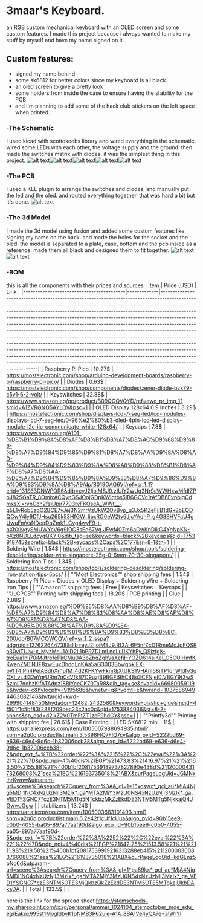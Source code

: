 # 3maar's Keyboard.
an RGB custom mechanical keyboard with an OLED screen and some custom features.
I made this project because i always wanted to make my stuff by myself and have my name signed on it.

## Custom features:
- signed my name behind
- some sk6812 for better colors since my keyboard is all black.
- an oled screen to give a pretty look 
- some holders from inside the case to ensure having the stability for the PCB.
- and i'm planning to add some of the hack club stickers on the left space when printed.

### -The Schematic
I used kicad with scottokeebs library and wired everything in the schematic. wired some LEDs with each other, the voltage supply and the ground. then made the switches matrix with diodes. it was the simplest thing in this project.
![alt text](SCHEM.png)![alt text](image-2.png)![alt text](image-3.png)![alt text](image-4.png)![alt text](image-5.png)
### -The PCB
I used a KLE plugin to arrange the switches and diodes, and manually put the led and the oled. and routed everything together. that was hard a bit but it's done.
![alt text](PCB.png)
### -The 3d Model
I made the 3d model using fusion and added some custom features like signing my name on the back. and made the holes for the socket and the oled. the model is separated to a plate, case, bottom and the pcb inside as a reference. made them all black and designed them to fit together.
![alt text](<CAD assemled.jpg>)![alt text](CAD.png)
### -BOM
this is all the components with their prices and sources
| Item                                     | Price (USD) | Link                                                                                                                                                                                                                                                                                                                                                                                                                                                                                                                                                                                                                                                                                                                                                                                                                                                                                                                |
|------------------------------------------|-------------|---------------------------------------------------------------------------------------------------------------------------------------------------------------------------------------------------------------------------------------------------------------------------------------------------------------------------------------------------------------------------------------------------------------------------------------------------------------------------------------------------------------------------------------------------------------------------------------------------------------------------------------------------------------------------------------------------------------------------------------------------------------------------------------------------------------------------------------------------------------------------------------------------------------------|
| Raspberry Pi Pico                        | 10.27$      | https://mostelectronic.com/shop/arduino-development-boards/raspberry-pi/raspberry-pi-pico/                                                                                                                                                                                                                                                                                                                                                                                                                                                                                                                                                                                                                                                                                                                                                                                                                          |
| Diodes                                   | 0.63$       | https://mostelectronic.com/shop/components/diodes/zener-diode-bzx79-c5v1-6-2-volt/                                                                                                                                                                                                                                                                                                                                                                                                                                                                                                                                                                                                                                                                                                                                                                                                                                  |
| Keyswitches                              | 32.88$      | https://www.amazon.eg/gp/product/B09QGQVQYD/ref=ewc_pr_img_1?smid=A1ZVRGNO5AYLOV&psc=1                                                                                                                                                                                                                                                                                                                                                                                                                                                                                                                                                                                                                                                                                                                                                                                                                              |
| OLED Display 128x64 0.9 Inches           | 3.29$       | https://mostelectronic.com/shop/displays-lcd-7-seg-led/lcd-modules-displays-lcd-7-seg-led/0-96%e2%80%b3-oled-4pin-lcd-led-display-module-i2c-iic-communicate-white-128x64/                                                                                                                                                                                                                                                                                                                                                                                                                                                                                                                                                                                                                                                                                                                                          |
| Keycaps                                  | 7.8$        | https://www.amazon.eg/A101-%D8%B1%D9%8A%D8%AF%D8%B1%D8%A7%D8%AC%D9%88%D9%86-%D8%A7%D9%84%D9%85%D9%81%D8%A7%D8%AA%D9%8A%D8%AD-%D9%84%D9%84%D9%83%D9%8A%D8%A8%D9%88%D8%B1%D8%AF%D8%A7%D8%AA-%D8%A7%D9%84%D9%85%D9%8A%D9%83%D8%A7%D9%86%D9%8A%D9%83%D9%8A%D8%A9/dp/B019OAQ6VI/ref=sr_1_1?crid=131S63DNWPQR6&dib=eyJ2IjoiMSJ9.zIUjY2wUg3Nr9eWWHxwMfdlZPoJ82SGaTR_8OmixACQynGSJOojGDpKWlqtbs5IB6GCVc1rAfDB6EvpbigCdmxsXlxrynCch2fziUpjr7793tyFKOseA_WWf__-g5L1vRob5zpO2BCE7vJej3N2mrVzUkW2OvBvp_q3Jx5KZeFjjB1dGx8bEQDQCwY4ly9DfJHsu265k53HfGW_IibxRO0eW2tv6JjcYAqhP_g4G8SHVFaU4gUwuFmVsNDeqDbZmk1LCvg4wyF9-t-nXhXivgySMUWYcV6g9IOC3sEq67Vg.JFwf40Zm6aGwKnDikG4YgNpKN-pXz8NDLLdcygQKYl0&dib_tag=se&keywords=black%2Bkeycaps&qid=1753918745&sprefix=black%2Bkeycaps%2Caps%2C177&sr=8-1&th=1                                                                                                                                |
| Solderig Wire                            | 1.54$       | https://mostelectronic.com/shop/tools/soldering-desoldering/solder-wire-singapore-25g-0-6mm-70-30-singapore/                                                                                                                                                                                                                                                                                                                                                                                                                                                                                                                                                                                                                                                                                                                                                                                                        |
| Soldering Iron Tips                      | 1.34$       | https://mostelectronic.com/shop/tools/soldering-desoldering/soldering-iron-station-tips-5pcs/                                                                                                                                                                                                                                                                                                                                                                                                                                                                                                                                                                                                                                                                                                                                                                                                                       |
| ""Most Electronics""  shop shipping fees | 1.54$       | Raspberry Pi Pico + Diodes + OLED Display + Soldering Wire + Soldering Iron Tips                                                                                                                                                                                                                                                                                                                                                                                                                                                                                                                                                                                                                                                                                                                                                                                                                                    |
| ""Amazon"" shipping fees                 | Free        | Keyswitches + Keycaps                                                                                                                                                                                                                                                                                                                                                                                                                                                                                                                                                                                                                                                                                                                                                                                                                                                                                               |
| ""JLCPCB"" Printing with shipping fees   | 18.20$      | PCB printing                                                                                                                                                                                                                                                                                                                                                                                                                                                                                                                                                                                                                                                                                                                                                                                                                                                                                                        |
| Glue                                     | 2.88$       | https://www.amazon.eg/%D9%85%D8%AA%D8%B9%D8%AF%D8%AF-%D8%A7%D9%84%D8%A7%D8%B3%D8%AA%D8%AE%D8%AF%D8%A7%D9%85%D8%A7%D8%AA-%D9%85%D9%88%D8%AF%D9%8A%D9%84-%D8%A7%D9%83%D9%81%D9%8A%D9%83%D8%B3%D8%8C-200/dp/B07MCQWCQV/ref=sr_1_2_sspa?adgrpid=127622644738&dib=eyJ2IjoiMSJ9.Rf2A_6F5nfZcD1RmeMcJpFQSRa30viTUIw-x_MyzMeJ1AiD2L1bPRZDLmLnoLul1KYhFy_QSjzfgK-treEua1nli70iMJfrofePkCMu0A3bZbqZghVaXefjHYOZD614siKel_O5CUiHmfKKwenZMTNJF8zwEuxDhdqLnKAa5aG3003BbwqbkiEX-bVfT4IPh4PeIABdhXn1ufM_4d2KFKYwFknr8jXtUKS1VHAnI68jTP1qhWldfy3qOXI_vLdi32eYgrURm7qCcVfkfI7C9uzjB9BGFt9hC48oXCFNjeI0.VBGY9t3wS5zmli7nohzKlfATAdpz18BlYceCK70TaR8&dib_tag=se&hvadid=669800591195&hvdev=c&hvlocphy=9195686&hvnetw=g&hvqmt=e&hvrand=10375869494463082146&hvtargid=kwd-299904148450&hydadcr=12482_2432580&keywords=plastic+glue&mcid=4f501f1c5bf83f238f209bec23c2ac0c&qid=1753884036&sr=8-2-spons&sp_csd=d2lkZ2V0TmFtZT1zcF9hdGY&psc=1 |
| ""Printfy3d"" Printing with shipping fee | 28.61$      | Case Printing                                                                                                                                                                                                                                                                                                                                                                                                                                                                                                                                                                                                                                                                                                                                                                                                                                                                                                       |
| LED SK6812 mini                          | 11$         | https://ar.aliexpress.com/item/1005007988694935.html?spm=a2g0o.productlist.main.3.5396FIQ7FIQ7cv&algo_pvid=5222bd69-e636-46e4-9d6c-1b32006ccb38&algo_exp_id=5222bd69-e636-46e4-9d6c-1b32006ccb38-2&pdp_ext_f=%7B%22order%22%3A%2215%22%2C%22eval%22%3A%221%22%7D&pdp_npi=4%40dis%21EGP%21473.83%21416.97%21%21%2163.50%2155.88%21%400b1bf20817539189737827890e438d%2112000043173268003%21sea%21EG%216193735018%21ABX&curPageLogUid=JGMNxlhrKvmw&utparam-url=scene%3Asearch%7Cquery_from%3A&_gl=1*15xcswx*_gcl_au*MjA4Njg5MDI1NC4xNzUzNjI3MzIx*_ga*MTA2MjY3MzU0NS4xNzUzNjI3MzIx*_ga_VED1YSGNC7*czE3NTM5MTg5NTckbzMkZzEkdDE3NTM5MTg5NjkkajQ4JGwwJGgw                                                                                                                                                                                                                                                                  |
| stabilizers                              | 13.24$      | https://ar.aliexpress.com/item/1005003683101493.html?spm=a2g0o.productlist.main.6.2e42f1cUf1cUua&algo_pvid=90b15ee9-c0b0-4055-ba05-897a77aaf90d&algo_exp_id=90b15ee9-c0b0-4055-ba05-897a77aaf90d-5&pdp_ext_f=%7B%22order%22%3A%2252%22%2C%22eval%22%3A%221%22%7D&pdp_npi=4%40dis%21EGP%21642.25%21513.58%21%21%2111.98%219.58%21%400b1bf20817539919216313288eb415%2112000030083766088%21sea%21EG%216193735018%21ABX&curPageLogUid=kdGEnz5bNc6d&utparam-url=scene%3Asearch%7Cquery_from%3A&_gl=1*pa89kx*_gcl_au*MjA4Njg5MDI1NC4xNzUzNjI3MzIx*_ga*MTA2MjY3MzU0NS4xNzUzNjI3MzIx*_ga_VED1YSGNC7*czE3NTM5OTE3MjQkbzQkZzEkdDE3NTM5OTE5MTgkajUkbDAkaDA.                                                                                                                                                                                                                                                                    |
| Total                                    | 133.5$      |                                                                                                                                                                                                                                                                                                                                                                                                                                                                                                                                                                                                                                                                                                                                                                                                                                                                                                                     |

here is the link for the spread sheet:https://stemschools-my.sharepoint.com/:x:/g/personal/ammar_1024104_stemoctober_moe_edu_eg/Eakux995st1MogldbvK1pNMB3P62uie-A1A_8BA1Ve4yQA?e=aIWrYI